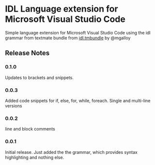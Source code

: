 # IDL Language extension for Microsoft Visual Studio Code

Simple language extension for Microsoft Visual Studio Code using the idl grammar from textmate bundle from [idl.tmbundle](https://github.com/mgalloy/idl.tmbundle) by @mgalloy

## Release Notes

### 0.1.0

Updates to brackets and snippets.

### 0.0.3

Added code snippets for if, else, for, while, foreach. Single and multi-line versions

### 0.0.2

line and block comments

### 0.0.1

Initial release. Just added the the grammar, which provides syntax highlighting and nothing else.